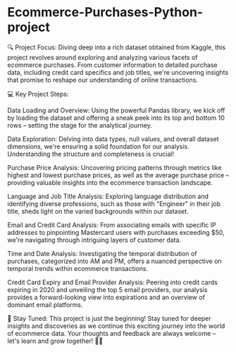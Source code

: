 # Ecommerce-Purchases-Python-project

🔍 Project Focus:
Diving deep into a rich dataset obtained from Kaggle, this project revolves around exploring and analyzing various facets of ecommerce purchases. From customer information to detailed purchase data, including credit card specifics and job titles, we're uncovering insights that promise to reshape our understanding of online transactions.

💻 Key Project Steps:

Data Loading and Overview:
Using the powerful Pandas library, we kick off by loading the dataset and offering a sneak peek into its top and bottom 10 rows – setting the stage for the analytical journey.

Data Exploration:
Delving into data types, null values, and overall dataset dimensions, we're ensuring a solid foundation for our analysis. Understanding the structure and completeness is crucial!

Purchase Price Analysis:
Uncovering pricing patterns through metrics like highest and lowest purchase prices, as well as the average purchase price – providing valuable insights into the ecommerce transaction landscape.

Language and Job Title Analysis:
Exploring language distribution and identifying diverse professions, such as those with "Engineer" in their job title, sheds light on the varied backgrounds within our dataset.

Email and Credit Card Analysis:
From associating emails with specific IP addresses to pinpointing Mastercard users with purchases exceeding $50, we're navigating through intriguing layers of customer data.

Time and Date Analysis:
Investigating the temporal distribution of purchases, categorized into AM and PM, offers a nuanced perspective on temporal trends within ecommerce transactions.

Credit Card Expiry and Email Provider Analysis:
Peering into credit cards expiring in 2020 and unveiling the top 5 email providers, our analysis provides a forward-looking view into expirations and an overview of dominant email platforms.

🌟 Stay Tuned:
This project is just the beginning! Stay tuned for deeper insights and discoveries as we continue this exciting journey into the world of ecommerce data. Your thoughts and feedback are always welcome – let's learn and grow together! 🚀🤓 
